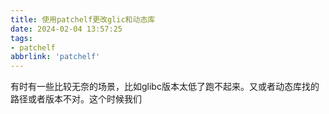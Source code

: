 ```yaml
---
title: 使用patchelf更改glic和动态库
date: 2024-02-04 13:57:25
tags:
- patchelf
abbrlink: 'patchelf'
---
```

有时有一些比较无奈的场景，比如glibc版本太低了跑不起来。又或者动态库找的路径或者版本不对。这个时候我们
<!-- more -->